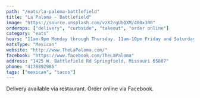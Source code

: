 ```yaml
---
path: "/eats/la-paloma-battlefield"
title: "La Paloma - Battlefield"
image: "https://source.unsplash.com/vzX2rgUbQXM/400x300"
orderops: ["delivery", "curbside", "takeout", "order online"]
category: "eats"
hours: "11am-9pm Monday through Thursday. 11am-10pm Friday and Saturday. 11am-8:30pm Sunday"
eatsType: "Mexican"
website: "http://www.TheLaPaloma.com/"
facebook: "https://www.facebook.com/TheLaPaloma"
address: "1425 W. Battlefield Rd Springfield, Missouri 65807"
phone: "4178892985"
tags: ["mexican", "tacos"]
---
```


Delivery available via restaurant. Order online via Facebook.
